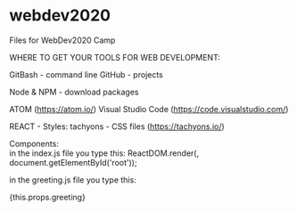 # webdev2020
Files for WebDev2020 Camp

WHERE TO GET YOUR TOOLS FOR WEB DEVELOPMENT:

GitBash - command line
GitHub - projects

Node & NPM - download packages

ATOM (https://atom.io/)
Visual Studio Code  (https://code.visualstudio.com/)

REACT - 
Styles:
  tachyons - CSS files  (https://tachyons.io/)
  
Components:  
in the index.js file you type this:
  ReactDOM.render(<GOODBYE greeting="You are a Ninja!"/>, document.getElementById('root'));

in the greeting.js file you type this: 
  <p>{this.props.greeting}</p>
